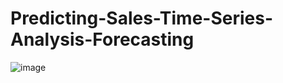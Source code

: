 # Predicting-Sales-Time-Series-Analysis-Forecasting
![image](https://github.com/user-attachments/assets/5882ea60-5794-4074-99aa-382952b00074)

